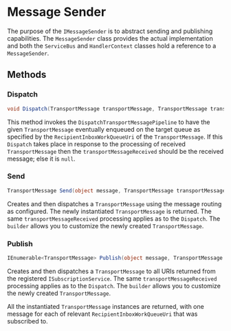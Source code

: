 # Message Sender

The purpose of the `IMessageSender` is to abstract sending and publishing capabilities.  The `MessageSender` class provides the actual implementation and both the `ServiceBus` and `HandlerContext` classes hold a reference to a `MessageSender`.

## Methods

### Dispatch

``` c#
void Dispatch(TransportMessage transportMessage, TransportMessage transportMessageReceived);
```

This method invokes the `DispatchTransportMessagePipeline` to have the given `TransportMessage` eventually enqueued on the target queue as specified by the `RecipientInboxWorkQueueUri` of the `TransportMessage`.  If this `Dispatch` takes place in response to the processing of received `TransportMessage` then the `transportMessageReceived` should be the received message; else it is `null`.

### Send

``` c#
TransportMessage Send(object message, TransportMessage transportMessageReceived, Action<TransportMessageBuilder> builder);
```

Creates and then dispatches a `TransportMessage` using the message routing as configured.  The newly instantiated `TransportMessage` is returned.  The same `transportMessageReceived` processing applies as to the `Dispatch`.  The `builder` allows you to customize the newly created `TransportMessage`.

### Publish

``` c#
IEnumerable<TransportMessage> Publish(object message, TransportMessage transportMessageReceived, Action<TransportMessageBuilder> builder);
```

Creates and then dispatches a `TransportMessage` to all URIs returned from the registered `ISubscriptionService`.  The same `transportMessageReceived` processing applies as to the `Dispatch`.  The `builder` allows you to customize the newly created `TransportMessage`.

All the instantiated `TransportMessage` instances are returned, with one message for each of relevant `RecipientInboxWorkQueueUri` that was subscribed to.
